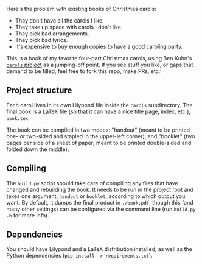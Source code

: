 Here's the problem with existing books of Christmas carols:

- They don't have all the carols I like.
- They take up space with carols I don't like.
- They pick bad arrangements.
- They pick bad lyrics.
- It's expensive to buy enough copies to have a good caroling party.

This is a book of my favorite four-part Christmas carols, using Ben Kuhn's [`carols` project](https://github.com/benkuhn/carols) as a jumping-off point. If you see stuff you like, or gaps that demand to be filled, feel free to fork this repo, make PRs, etc.!

## Project structure

Each carol lives in its own Lilypond file inside the `carols` subdirectory. The final book is a LaTeX file (so that it can have a nice title page, index, etc.), `book.tex`.

The book can be compiled in two modes: "handout" (meant to be printed one- or two-sided and stapled in the upper-left corner), and "booklet" (two pages per side of a sheet of paper; meant to be printed double-sided and folded down the middle).

## Compiling

The `build.py` script should take care of compiling any files that have changed and rebuilding the book. It needs to be run in the project root and takes one argument, `handout` or `booklet`, according to which output you want. By default, it dumps the final product in `./book.pdf`, though this (and many other settings) can be configured via the command line (run `build.py -h` for more info).

## Dependencies

You should have Lilypond and a LaTeX distribution installed, as well as the Python dependencies (`pip install -r requirements.txt`).
